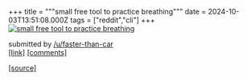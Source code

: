 +++
title = """small free tool to practice breathing"""
date = 2024-10-03T13:51:08.000Z
tags = ["reddit","cli"]
+++
[![small free tool to practice breathing](https://external-preview.redd.it/OTd2NmFuNmdxanNkMVu_PLPFyvo4xIssNXsoL9j2mGXaTialFHNLmgsIXnec.png?width=640&crop=smart&auto=webp&s=54e63be39e5f69891557c3758c6f210a9c88149f "small free tool to practice breathing")](https://www.reddit.com/r/commandline/comments/1fv88nj/small_free_tool_to_practice_breathing/)

submitted by [/u/faster-than-car](https://www.reddit.com/user/faster-than-car)  
[\[link\]](https://v.redd.it/0nl3er6gqjsd1) [\[comments\]](https://www.reddit.com/r/commandline/comments/1fv88nj/small_free_tool_to_practice_breathing/)

[[source]](https://www.reddit.com/r/commandline/comments/1fv88nj/small_free_tool_to_practice_breathing/)

